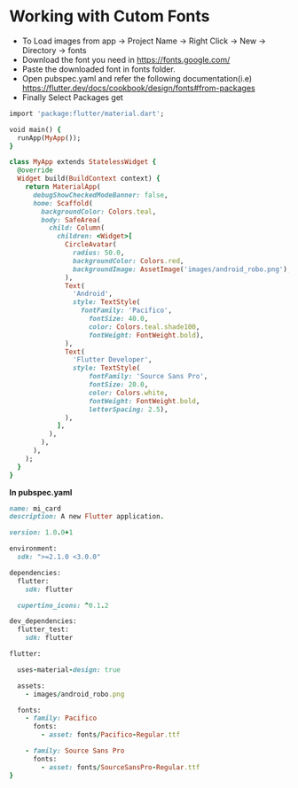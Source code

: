 # Working with Cutom Fonts

- To Load images from app -> Project Name -> Right Click -> New -> Directory -> fonts
- Download the font you need in https://fonts.google.com/
- Paste the downloaded font in fonts folder.
- Open pubspec.yaml and refer the following documentation(i.e) https://flutter.dev/docs/cookbook/design/fonts#from-packages
- Finally Select Packages get 

```ruby
import 'package:flutter/material.dart';

void main() {
  runApp(MyApp());
}

class MyApp extends StatelessWidget {
  @override
  Widget build(BuildContext context) {
    return MaterialApp(
      debugShowCheckedModeBanner: false,
      home: Scaffold(
        backgroundColor: Colors.teal,
        body: SafeArea(
          child: Column(
            children: <Widget>[
              CircleAvatar(
                radius: 50.0,
                backgroundColor: Colors.red,
                backgroundImage: AssetImage('images/android_robo.png'),
              ),
              Text(
                'Android',
                style: TextStyle(
                  fontFamily: 'Pacifico',
                    fontSize: 40.0,
                    color: Colors.teal.shade100,
                    fontWeight: FontWeight.bold),
              ),
              Text(
                'Flutter Developer',
                style: TextStyle(
                    fontFamily: 'Source Sans Pro',
                    fontSize: 20.0,
                    color: Colors.white,
                    fontWeight: FontWeight.bold,
                    letterSpacing: 2.5),
              ),
            ],
          ),
        ),
      ),
    );
  }
}
```
__In pubspec.yaml__

```ruby
name: mi_card
description: A new Flutter application.

version: 1.0.0+1

environment:
  sdk: ">=2.1.0 <3.0.0"

dependencies:
  flutter:
    sdk: flutter

  cupertino_icons: ^0.1.2

dev_dependencies:
  flutter_test:
    sdk: flutter

flutter:

  uses-material-design: true

  assets:
    - images/android_robo.png

  fonts:
    - family: Pacifico
      fonts:
        - asset: fonts/Pacifico-Regular.ttf

    - family: Source Sans Pro
      fonts:
        - asset: fonts/SourceSansPro-Regular.ttf
}
```
